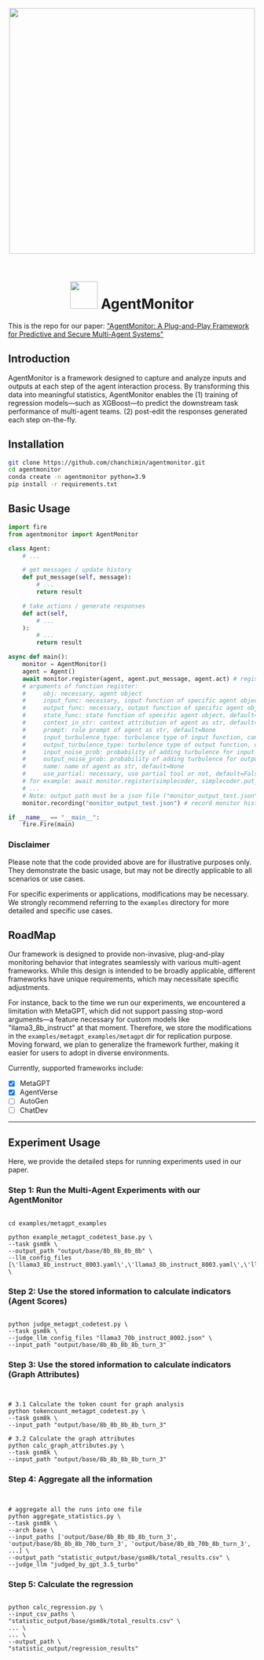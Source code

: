 <div align="center">
<img src="figs/crop_agentmonitor/crop_agentmonitor_1.png" width="500px"/>
<br />
<br />



<h1 align="center"><img src="https://github.com/user-attachments/assets/9cd374b4-d305-43fe-89ca-dbc92c726d34"  style="width: 2em; height: 2em;"> AgentMonitor </h1>

</div>


This is the repo for our paper: ["AgentMonitor: A Plug-and-Play Framework for Predictive and Secure Multi-Agent Systems"](https://arxiv.org/abs/2408.14972)

## Introduction
AgentMonitor is a framework designed to capture and analyze inputs and outputs at each step of the agent interaction process. By transforming this data into meaningful statistics, AgentMonitor enables the (1) training of regression models—such as XGBoost—to predict the downstream task performance of multi-agent teams. (2) post-edit the responses generated each step on-the-fly.



## Installation

~~~bash
git clone https://github.com/chanchimin/agentmonitor.git
cd agentmonitor
conda create -n agentmonitor python=3.9
pip install -r requirements.txt
~~~


## Basic Usage



~~~py
import fire
from agentmonitor import AgentMonitor

class Agent:
    # ...

    # get messages / update history
    def put_message(self, message):
        # ...
        return result

    # take actions / generate responses
    def act(self,
        # ...
    ):
        # ...
        return result

async def main():
    monitor = AgentMonitor()
    agent = Agent()
    await monitor.register(agent, agent.put_message, agent.act) # register target agent
    # arguments of function register:
    #     obj: necessary, agent object
    #     input_func: necessary, input function of specific agent object
    #     output_func: necessary, output function of specific agent object
    #     state_func: state function of specific agent object, default=None
    #     context_in_str: context attribution of agent as str, default=None
    #     prompt: role prompt of agent as str, default=None
    #     input_turbulence_type: turbulence type of input function, can be 0/1/2/3, default=0 (no turbulence)
    #     output_turbulence_type: turbulence type of output function, can be 0/1/2/3, default=0 (no turbulence)
    #     input_noise_prob: probability of adding turbulence for input function, default=0.3
    #     output_noise_prob: probability of adding turbulence for output function, default=0.3
    #     name: name of agent as str, default=None
    #     use_partial: necessary, use partial tool or not, default=False
    # for example: await monitor.register(simplecoder, simplecoder.put_message, simplecoder._act, simplecoder._think, context_in_str="rc.memory", prompt=simplecoder.actions[0].PROMPT_TEMPLATE, name="simplecoder")
    # ...
    # Note: output path must be a json file ("monitor_output_test.json").
    monitor.recording("monitor_output_test.json") # record monitor history 

if __name__ == "__main__":
    fire.Fire(main)
~~~

### Disclaimer

Please note that the code provided above are for illustrative purposes only. They demonstrate the basic usage, but may not be directly applicable to all scenarios or use cases.

For specific experiments or applications, modifications may be necessary. We strongly recommend referring to the `examples` directory for more detailed and specific use cases.

## RoadMap

Our framework is designed to provide non-invasive, plug-and-play monitoring behavior that integrates seamlessly with various multi-agent frameworks. While this design is intended to be broadly applicable, different frameworks have unique requirements, which may necessitate specific adjustments.

For instance, back to the time we run our experiments, we encountered a limitation with MetaGPT, which did not support passing stop-word arguments—a feature necessary for custom models like "llama3_8b_instruct" at that moment. Therefore, we store the modifications in the ```examples/metagpt_examples/metagpt``` dir for replication purpose. 
Moving forward, we plan to generalize the framework further, making it easier for users to adopt in diverse environments.

Currently, supported frameworks include:
- [x] MetaGPT
- [x] AgentVerse
- [ ] AutoGen
- [ ] ChatDev

---
## Experiment Usage

Here, we provide the detailed steps for running experiments used in our paper.

### Step 1: Run the Multi-Agent Experiments with our AgentMonitor

```shell

cd examples/metagpt_examples

python example_metagpt_codetest_base.py \
--task gsm8k \
--output_path "output/base/8b_8b_8b_8b" \
--llm_config_files [\'llama3_8b_instruct_8003.yaml\',\'llama3_8b_instruct_8003.yaml\',\'llama3_8b_instruct_8003.yaml\',\'llama3_8b_instruct_8003.yaml\'] \

```

### Step 2: Use the stored information to calculate indicators (Agent Scores)

```shell

python judge_metagpt_codetest.py \
--task gsm8k \
--judge_llm_config_files "llama3_70b_instruct_8002.json" \
--input_path "output/base/8b_8b_8b_8b_turn_3"

```


### Step 3: Use the stored information to calculate indicators (Graph Attributes)

```shell


# 3.1 Calculate the token count for graph analysis
python tokencount_metagpt_codetest.py \
--task gsm8k \
--input_path "output/base/8b_8b_8b_8b_turn_3"

# 3.2 Calculate the graph attributes
python calc_graph_attributes.py \
--task gsm8k \
--input_path "output/base/8b_8b_8b_8b_turn_3"

```

### Step 4: Aggregate all the information

```shell


# aggregate all the runs into one file
python aggregate_statistics.py \
--task gsm8k \
--arch base \
--input_paths ['output/base/8b_8b_8b_8b_turn_3', 'output/base/8b_8b_8b_70b_turn_3', 'output/base/8b_8b_70b_8b_turn_3', ...] \
--output_path "statistic_output/base/gsm8k/total_results.csv" \
--judge_llm "judged_by_gpt_3.5_turbo"

```


### Step 5: Calculate the regression

```shell

python calc_regression.py \
--input_csv_paths \
"statistic_output/base/gsm8k/total_results.csv" \
... \
... \
--output_path \
"statistic_output/regression_results"

```

